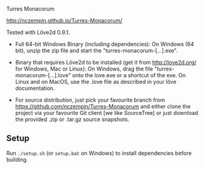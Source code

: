Turres Monacorum

http://nczempin.github.io/Turres-Monacorum/

Tested with Löve2d 0.9.1.

* Full 64-bit Windows Binary (including dependencies):
On Windows (64 bit), unzip the zip file and start the "turres-monacorum-[...].exe".

* Binary that requires Löve2d to be installed (get it from http://love2d.org/ for Windows, Mac or Linux):
On Windows, drag the file "turres-monacorum-[...].love" onto the love.exe or a shortcut of the exe.
On Linux and on MacOS, use the .love file as described in your löve documentation.

* For source distribution, just pick your favourite branch from https://github.com/nczempin/Turres-Monacorum and either clone the project via your favourite Git client [we like SourceTree] or just download the provided .zip or .tar.gz source snapshots.

## Setup
Run `./setup.sh` (or `setup.bat` on Windows) to install dependencies before building.
